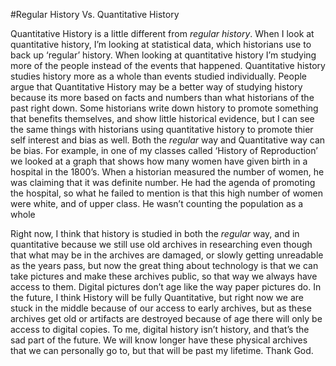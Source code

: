 #Regular History Vs. Quantitative History 

Quantitative History is a little different from *regular history*. When I look at quantitative history, I’m looking at statistical data, which historians use to back up ‘regular’ history. When looking at quantitative history I’m studying more of the people instead of the events that happened. Quantitative history studies history more as a whole than events studied individually. People argue that Quantitative History may be a better way of studying history because its more based on facts and numbers than what historians of the past right down. Some historians write down history to promote something that benefits themselves, and show little historical evidence, but I can see the same things with historians using quantitative history to promote thier self interest and bias as well. Both the *regular* way and Quantitative way can be bias. For example, in one of my classes called ‘History of Reproduction’ we looked at a graph that shows how many women have given birth in a hospital in the 1800’s.  When a historian measured the number of women, he was claiming that it was definite number. He had the agenda of promoting the hospital, so what he failed to mention is that this high number of women were white, and of upper class. He wasn’t counting the population as a whole 

Right now, I think that history is studied in both the *regular* way, and in quantitative because we still use old archives in researching even though that what may be in the archives are damaged, or slowly getting unreadable as the years pass, but now the great thing about technology is that we can take pictures and make these archives public, so that way we always have access to them. Digital pictures don’t age like the way paper pictures do. In the future, I think History will be fully Quantitative, but right now we are stuck in the middle because of our access to early archives, but as these archives get old or artifacts are destroyed because of age there will only be access to digital copies. To me, digital history isn’t history, and that’s the sad part of the future. We will know longer have these physical archives that we can personally go to, but that will be past my lifetime. Thank God. 

